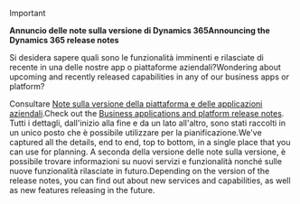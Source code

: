 > [!IMPORTANT]
> <span data-ttu-id="2da6b-101">**Annuncio delle note sulla versione di Dynamics 365**</span><span class="sxs-lookup"><span data-stu-id="2da6b-101">**Announcing the Dynamics 365 release notes**</span></span>
>
> <span data-ttu-id="2da6b-102">Si desidera sapere quali sono le funzionalità imminenti e rilasciate di recente in una delle nostre app o piattaforme aziendali?</span><span class="sxs-lookup"><span data-stu-id="2da6b-102">Wondering about upcoming and recently released capabilities in any of our business apps or platform?</span></span> 
> 
> <span data-ttu-id="2da6b-103">Consultare [Note sulla versione della piattaforma e delle applicazioni aziendali](https://go.microsoft.com/fwlink/?linkid=2010158).</span><span class="sxs-lookup"><span data-stu-id="2da6b-103">Check out the [Business applications and platform release notes](https://go.microsoft.com/fwlink/?linkid=2010158).</span></span> <span data-ttu-id="2da6b-104">Tutti i dettagli, dall'inizio alla fine e da un lato all'altro, sono stati raccolti in un unico posto che è possibile utilizzare per la pianificazione.</span><span class="sxs-lookup"><span data-stu-id="2da6b-104">We've captured all the details, end to end, top to bottom, in a single place that you can use for planning.</span></span> <span data-ttu-id="2da6b-105">A seconda della versione delle note sulla versione, è possibile trovare informazioni su nuovi servizi e funzionalità nonché sulle nuove funzionalità rilasciate in futuro.</span><span class="sxs-lookup"><span data-stu-id="2da6b-105">Depending on the version of the release notes, you can find out about new services and capabilities, as well as new features releasing in the future.</span></span>

